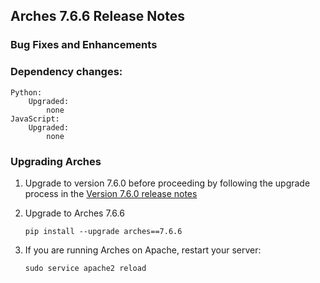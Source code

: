 ## Arches 7.6.6 Release Notes

### Bug Fixes and Enhancements


### Dependency changes:

```
Python:
    Upgraded:
        none
JavaScript:
    Upgraded:
        none
```

### Upgrading Arches

1. Upgrade to version 7.6.0 before proceeding by following the upgrade process in the [Version 7.6.0 release notes](https://github.com/archesproject/arches/blob/dev/7.6.x/releases/7.6.0.md)

2. Upgrade to Arches 7.6.6

    ```
    pip install --upgrade arches==7.6.6
    ```

3. If you are running Arches on Apache, restart your server:
    ```
    sudo service apache2 reload
    ```

